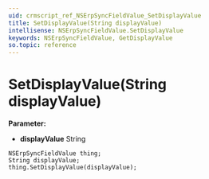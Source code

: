 ```yaml
---
uid: crmscript_ref_NSErpSyncFieldValue_SetDisplayValue
title: SetDisplayValue(String displayValue)
intellisense: NSErpSyncFieldValue.SetDisplayValue
keywords: NSErpSyncFieldValue, GetDisplayValue
so.topic: reference
---
```


# SetDisplayValue(String displayValue)

**Parameter:** 
* **displayValue** String

```crmscript
NSErpSyncFieldValue thing;
String displayValue;
thing.SetDisplayValue(displayValue);
```

